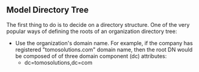 ## Model Directory Tree
The first thing to do is to decide on a directory structure. One of the very
popular ways of defining the roots of an organization directory tree:
* Use the organization's domain name. For example, if the company has
registered "tomosolutions.com" domain name, then the root DN would be
composed of of three domain component (dc) attributes:
  * dc=tomosolutions,dc=com
